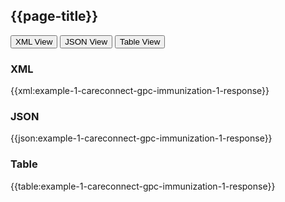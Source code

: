 ## {{page-title}}

<div class="example">
  <button class="nhsd-a-button active" onclick="openTab(event, 'XML View')">XML View</button>
  <button class="nhsd-a-button nhsd-a-button--outline" onclick="openTab(event, 'JSON View')">JSON View</button>
  <button class="nhsd-a-button nhsd-a-button--outline" onclick="openTab(event, 'Table View')">Table View</button>

  <div id="XML View" class="tabcontent" style="display:block"> 
    <h3>XML</h3>
    {{xml:example-1-careconnect-gpc-immunization-1-response}}
  </div>

  <div id="JSON View" class="tabcontent">
    <h3>JSON</h3>
    {{json:example-1-careconnect-gpc-immunization-1-response}}
  </div>

  <div id="Table View" class="tabcontent">
    <h3>Table</h3>
    {{table:example-1-careconnect-gpc-immunization-1-response}}
  </div>
</div>